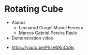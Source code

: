 # Rotating Cube
- Alunos
  - Leonarod Gurgel Maciel Ferreira
  - Marcos Gabriel Pereira Paulo
- Demonstration vídeo
+ https://youtu.be/PhsH0KnCd8s
